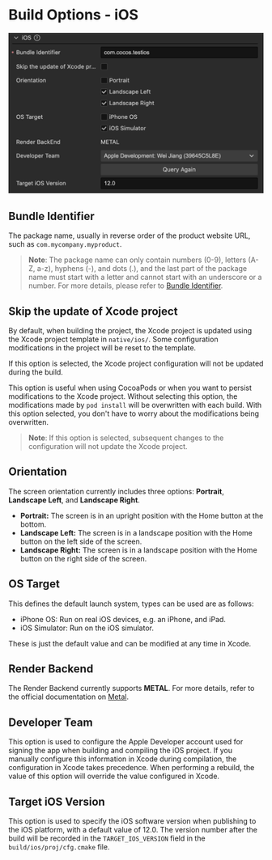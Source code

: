 # Build Options - iOS

![ios-build-options](./images/ios-build-options.png)

## Bundle Identifier

The package name, usually in reverse order of the product website URL, such as `com.mycompany.myproduct`.

> **Note**: The package name can only contain numbers (0-9), letters (A-Z, a-z), hyphens (-), and dots (.), and the last part of the package name must start with a letter and cannot start with an underscore or a number. For more details, please refer to [Bundle Identifier](https://developer.apple.com/documentation/bundleresources/information_property_list/cfbundleidentifier).

## Skip the update of Xcode project

By default, when building the project, the Xcode project is updated using the Xcode project template in `native/ios/`. Some configuration modifications in the project will be reset to the template.

If this option is selected, the Xcode project configuration will not be updated during the build.

This option is useful when using CocoaPods or when you want to persist modifications to the Xcode project. Without selecting this option, the modifications made by `pod install` will be overwritten with each build. With this option selected, you don't have to worry about the modifications being overwritten.

> **Note**: If this option is selected, subsequent changes to the configuration will not update the Xcode project.

## Orientation

The screen orientation currently includes three options: **Portrait**, **Landscape Left**, and **Landscape Right**.

- **Portrait:** The screen is in an upright position with the Home button at the bottom.
- **Landscape Left:** The screen is in a landscape position with the Home button on the left side of the screen.
- **Landscape Right:** The screen is in a landscape position with the Home button on the right side of the screen.

## OS Target

This defines the default launch system, types can be used are as follows:

- iPhone OS: Run on real iOS devices, e.g. an iPhone, and iPad.
- iOS Simulator: Run on the iOS simulator.

These is just the default value and can be modified at any time in Xcode.

## Render Backend

The Render Backend currently supports **METAL**. For more details, refer to the official documentation on [Metal](https://developer.apple.com/cn/metal/).

## Developer Team

This option is used to configure the Apple Developer account used for signing the app when building and compiling the iOS project. If you manually configure this information in Xcode during compilation, the configuration in Xcode takes precedence. When performing a rebuild, the value of this option will override the value configured in Xcode.

## Target iOS Version

This option is used to specify the iOS software version when publishing to the iOS platform, with a default value of 12.0. The version number after the build will be recorded in the `TARGET_IOS_VERSION` field in the `build/ios/proj/cfg.cmake` file.
